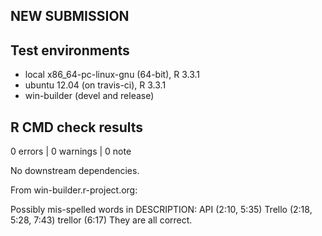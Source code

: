 NEW SUBMISSION
--------------

## Test environments
* local x86_64-pc-linux-gnu (64-bit), R 3.3.1
* ubuntu 12.04 (on travis-ci), R 3.3.1
* win-builder (devel and release)

## R CMD check results

0 errors | 0 warnings | 0 note

No downstream dependencies.

From win-builder.r-project.org:

Possibly mis-spelled words in DESCRIPTION:
  API (2:10, 5:35)
  Trello (2:18, 5:28, 7:43)
  trellor (6:17)
They are all correct.

